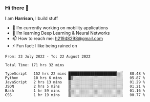 ### Hi there 👋

I am **Harrison**, I build stuff 

<!--
**drogon98/drogon98** is a ✨ _special_ ✨ repository because its `README.md` (this file) appears on your GitHub profile.

Here are some ideas to get you started:

- 🔭 I’m currently working on ...
- 🌱 I’m currently learning ...
- 👯 I’m looking to collaborate on ...
- 🤔 I’m looking for help with ...
- 💬 Ask me about ...
- 📫 How to reach me: ...
- 😄 Pronouns: ...
- ⚡ Fun fact: ...
-->
<!--[![Anurag's GitHub stats](https://github-readme-stats.vercel.app/api?username=drogon98&theme=merko&show_icons=true)](https://github.com/anuraghazra/github-readme-stats)-->

- 🔭 I’m currently working on mobility applications
- 🌱 I’m learning Deep Learning & Neural Networks
- 📫 How to reach me: h21948298@gmail.com
- ⚡ Fun fact: I like being rained on

<!--START_SECTION:waka-->

```text
From: 23 July 2022 - To: 22 August 2022

Total Time: 171 hrs 32 mins

TypeScript   152 hrs 22 mins ██████████████████████░░░   88.48 %
Python       10 hrs 6 mins   █▒░░░░░░░░░░░░░░░░░░░░░░░   05.87 %
JavaScript   2 hrs 13 mins   ▒░░░░░░░░░░░░░░░░░░░░░░░░   01.29 %
JSON         2 hrs 5 mins    ▒░░░░░░░░░░░░░░░░░░░░░░░░   01.21 %
Bash         1 hr 59 mins    ▒░░░░░░░░░░░░░░░░░░░░░░░░   01.16 %
CSS          1 hr 19 mins    ▒░░░░░░░░░░░░░░░░░░░░░░░░   00.77 %
```

<!--END_SECTION:waka-->
